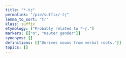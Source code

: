 ```yaml
---
title: "*-tr̥"
permalink: "/pie/suffix/-tr̥"
lemma_to_sort: "tr"
klass: suffix
etymology: ["Probably related to *-r̥."]
markers: [["n", "neuter gender"]]
synonyms: []
definitions: [["Derives nouns from verbal roots."]]
topics: []
---
```

